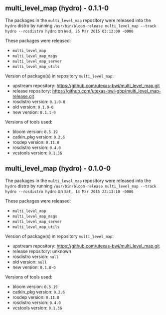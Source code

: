 ## multi_level_map (hydro) - 0.1.1-0

The packages in the `multi_level_map` repository were released into the `hydro` distro by running `/usr/bin/bloom-release multi_level_map --track hydro --rosdistro hydro` on `Wed, 25 Mar 2015 03:12:00 -0000`

These packages were released:
- `multi_level_map`
- `multi_level_map_msgs`
- `multi_level_map_server`
- `multi_level_map_utils`

Version of package(s) in repository `multi_level_map`:
- upstream repository: https://github.com/utexas-bwi/multi_level_map.git
- release repository: https://github.com/utexas-bwi-gbp/multi_level_map-release.git
- rosdistro version: `0.1.0-0`
- old version: `0.1.0-0`
- new version: `0.1.1-0`

Versions of tools used:
- bloom version: `0.5.19`
- catkin_pkg version: `0.2.6`
- rosdep version: `0.11.0`
- rosdistro version: `0.4.0`
- vcstools version: `0.1.36`


## multi_level_map (hydro) - 0.1.0-0

The packages in the `multi_level_map` repository were released into the `hydro` distro by running `/usr/bin/bloom-release multi_level_map --track hydro --rosdistro hydro` on `Sat, 14 Mar 2015 23:13:10 -0000`

These packages were released:
- `multi_level_map`
- `multi_level_map_msgs`
- `multi_level_map_server`
- `multi_level_map_utils`

Version of package(s) in repository `multi_level_map`:
- upstream repository: https://github.com/utexas-bwi/multi_level_map.git
- release repository: unknown
- rosdistro version: `null`
- old version: `null`
- new version: `0.1.0-0`

Versions of tools used:
- bloom version: `0.5.19`
- catkin_pkg version: `0.2.6`
- rosdep version: `0.11.0`
- rosdistro version: `0.4.0`
- vcstools version: `0.1.36`


